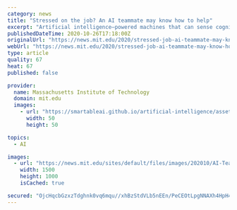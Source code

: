 ```yaml
---
category: news
title: "Stressed on the job? An AI teammate may know how to help"
excerpt: "Artificial intelligence–powered machines that can sense cognitive fatigue and suggest actions to help a human improve performance may be a next big step toward human-machine teaming of the future."
publishedDateTime: 2020-10-26T17:18:00Z
originalUrl: "https://news.mit.edu/2020/stressed-job-ai-teammate-may-know-how-help-1026"
webUrl: "https://news.mit.edu/2020/stressed-job-ai-teammate-may-know-how-help-1026"
type: article
quality: 67
heat: 67
published: false

provider:
  name: Massachusetts Institute of Technology
  domain: mit.edu
  images:
    - url: "https://smartableai.github.io/artificial-intelligence/assets/images/organizations/mit.edu-50x50.jpg"
      width: 50
      height: 50

topics:
  - AI

images:
  - url: "https://news.mit.edu/sites/default/files/images/202010/AI-Teaming.png"
    width: 1500
    height: 1000
    isCached: true

secured: "OjcHqcbGzxzTdghnk0vq6mqu//xhBzStdVLb5nEEn/PeCEOtLpgNNAXh4HpH49x/MHdhoPEs4fJejPWVCEYlqreCgrXvK1vZDQjEh0qX2akI7ByLty8YsytyAtsRbCnWuEaIQdO8TzVGtSfMX02H1CAWj7e2BIudwpq0bH7gJJnQdJ5m5C3+hEKSnuCOk1hzlQAPwzgUsCmuIKv4TOgv6Z+T0peYIMhs2P2atpIx8J6BNvmAEZLNz9QxCvgptwUHeqFdBC4w7S7sFoOFiE+qpJTxsfmPfMz5Mrb41kg1i8p5ZYoxK/9UMlTsvjMGRJ5KeOBbgRi2ZVXGgQJfwQuziu6PHYNIaeW61nrBTDLB2N8=;EmGNAh3sojRzxNNhz2Tm7g=="
---
```


